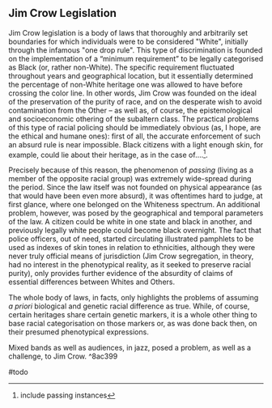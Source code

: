 
## Jim Crow Legislation

Jim Crow legislation is a body of laws that thoroughly and arbitrarily set boundaries for which individuals were to be considered "White", initially through the infamous "one drop rule".
This type of discrimination is founded on the implementation of a “minimum requirement” to be legally categorised as Black (or, rather non-White). The specific requirement fluctuated throughout years and geographical location, but it essentially determined the percentage of non-White heritage one was allowed to have before crossing the color line. In other words, Jim Crow was founded on the ideal of the preservation of the purity of race, and on the desperate wish to avoid contamination from the Other – as well as, of course, the epistemological and socioeconomic othering of the subaltern class. The practical problems of this type of racial policing should be immediately obvious (as, I hope, are the ethical and humane ones): first of all, the accurate enforcement of such an absurd rule is near impossible. Black citizens with a light enough skin, for example, could lie about their heritage, as in the case of….[^1].

Precisely because of this reason, the phenomenon of _passing_ (living as a member of the opposite racial group) was extremely wide-spread during the period. Since the law itself was not founded on physical appearance (as that would have been even more absurd), it was oftentimes hard to judge, at first glance, where one belonged on the Whiteness spectrum. An additional problem, however, was posed by the geographical and temporal parameters of the law. A citizen could be white in one state and black in another, and previously legally white people could become black overnight. The fact that police officers, out of need, started circulating illustrated pamphlets to be used as indexes of skin tones in relation to ethnicities, although they were never truly official means of jurisdiction (Jim Crow segregation, in theory, had no interest in the phenotypical reality, as it seeked to preserve racial purity), only provides further evidence of the absurdity of claims of essential differences between Whites and Others. 

The whole body of laws, in facts, only highlights the problems of assuming _a priori_ biological and genetic racial difference as true. While, of course, certain heritages share certain genetic markers, it is a whole other thing to base racial categorisation on those markers or, as was done back then, on their presumed phenotypical expressions.

Mixed bands as well as audiences, in jazz, posed a problem, as well as a challenge, to Jim Crow. 
^8ac399

#todo
[^1]:  include passing instances